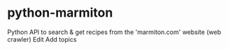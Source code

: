 # python-marmiton
Python API to search &amp; get recipes from the 'marmiton.com' website (web crawler) Edit Add topics

